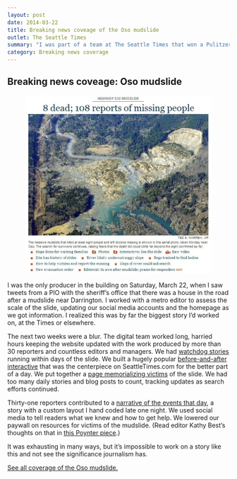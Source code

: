 ```yaml
---
layout: post
date: 2014-03-22
title: Breaking news coveage of the Oso mudslide
outlet: The Seattle Times
summary: "I was part of a team at The Seattle Times that won a Pulitzer Prize for breaking news coverage of the Oso mudslide in 2014."
category: Breaking news coverage
---
```


##  Breaking news coveage: Oso mudslide

<figure class="inset">
  <img src="/assets/img/20140322-mudslide.jpg" alt="A screenshot of a story with a photo of a mudslide"/>
  <figcaption></figcaption>
</figure>


I was the only producer in the building on Saturday, March 22, when I saw tweets from a PIO with the sheriff’s office that there was a house in the road after a mudslide near Darrington. I worked with a metro editor to assess the scale of the slide, updating our social media accounts and the homepage as we got information. I realized this was by far the biggest story I’d worked on, at the Times or elsewhere.

The next two weeks were a blur. The digital team worked long, harried hours keeping the website updated with the work produced by more than 30 reporters and countless editors and managers. We had [watchdog stories](http://seattletimes.com/html/localnews/2023218573_mudslidewarningsxml.html) running within days of the slide. We built a hugely popular [before-and-after interactive](http://seattletimes.com/flatpages/local/interactivebeforeandafterthe530mudslide.html) that was the centerpiece on SeattleTimes.com for the better part of a day. We put together a [page memorializing victims](http://seattletimes.com/flatpages/local/victimsoftheosomudslide.html) of the slide. We had too many daily stories and blog posts to count, tracking updates as search efforts continued.

Thirty-one reporters contributed to a [narrative of the events that day](http://seattletimes.com/html/localnews/2023259205_mudslidenarrativexml.html), a story with a custom layout I hand coded late one night. We used social media to tell readers what we knew and how to get help. We lowered our paywall on resources for victims of the mudslide. (Read editor Kathy Best’s thoughts on that in [this Poynter piece](http://www.poynter.org/latest-news/mediawire/246699/why-the-seattle-times-lowered-its-paywall-during-the-mudslide-but-didnt-suspend-it/).)

It was exhausting in many ways, but it’s impossible to work on a story like this and not see the significance journalism has.

[See all coverage of the Oso mudslide.](https://special.seattletimes.com/o/flatpages/local/oso-mudslide-coverage.html)
